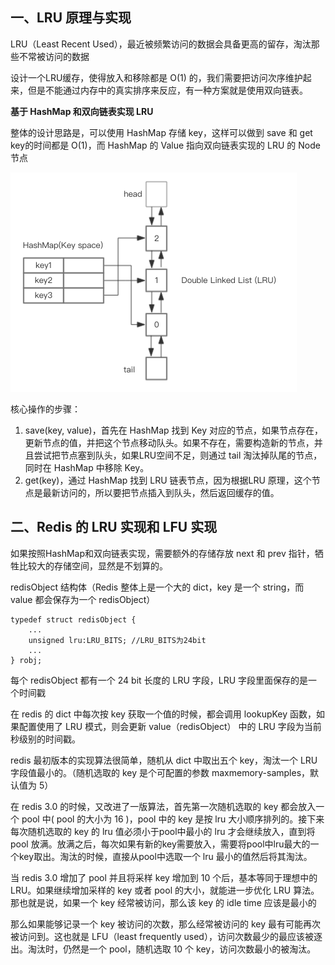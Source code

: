 ## 一、LRU 原理与实现

LRU（Least Recent Used），最近被频繁访问的数据会具备更高的留存，淘汰那些不常被访问的数据

设计一个LRU缓存，使得放入和移除都是 O(1) 的，我们需要把访问次序维护起来，但是不能通过内存中的真实排序来反应，有一种方案就是使用双向链表。

**基于 HashMap 和双向链表实现 LRU**

整体的设计思路是，可以使用 HashMap 存储 key，这样可以做到 save 和 get key的时间都是 O(1)，而 HashMap 的 Value 指向双向链表实现的 LRU 的 Node 节点

<img src="./image/LRU实现.png" style="zoom:50%;" />

核心操作的步骤：

1. save(key, value)，首先在 HashMap 找到 Key 对应的节点，如果节点存在，更新节点的值，并把这个节点移动队头。如果不存在，需要构造新的节点，并且尝试把节点塞到队头，如果LRU空间不足，则通过 tail 淘汰掉队尾的节点，同时在 HashMap 中移除 Key。
2. get(key)，通过 HashMap 找到 LRU 链表节点，因为根据LRU 原理，这个节点是最新访问的，所以要把节点插入到队头，然后返回缓存的值。

## 二、Redis 的 LRU 实现和 LFU 实现

如果按照HashMap和双向链表实现，需要额外的存储存放 next 和 prev 指针，牺牲比较大的存储空间，显然是不划算的。

redisObject 结构体（Redis 整体上是一个大的 dict，key 是一个 string，而 value 都会保存为一个 redisObject）

```
typedef struct redisObject {
    ...
    unsigned lru:LRU_BITS; //LRU_BITS为24bit
    ...
} robj;
```

每个 redisObject 都有一个 24 bit 长度的 LRU 字段，LRU 字段里面保存的是一个时间戳

在 redis 的 dict 中每次按 key 获取一个值的时候，都会调用 lookupKey 函数，如果配置使用了 LRU 模式，则会更新 value（redisObject） 中的 LRU 字段为当前秒级别的时间戳。

redis 最初版本的实现算法很简单，随机从 dict 中取出五个 key，淘汰一个 LRU 字段值最小的。（随机选取的 key 是个可配置的参数 maxmemory-samples，默认值为 5）

在 redis 3.0 的时候，又改进了一版算法，首先第一次随机选取的 key 都会放入一个 pool 中( pool 的大小为 16 )，pool 中的 key 是按 lru 大小顺序排列的。接下来每次随机选取的 key 的 lru 值必须小于pool中最小的 lru 才会继续放入，直到将 pool 放满。放满之后，每次如果有新的key需要放入，需要将pool中lru最大的一个key取出。淘汰的时候，直接从pool中选取一个 lru 最小的值然后将其淘汰。

当 redis 3.0 增加了 pool 并且将采样 key 增加到 10 个后，基本等同于理想中的 LRU。如果继续增加采样的 key 或者 pool 的大小，就能进一步优化 LRU 算法。那也就是说，如果一个 key 经常被访问，那么该 key 的 idle time 应该是最小的

那么如果能够记录一个 key 被访问的次数，那么经常被访问的 key 最有可能再次被访问到。这也就是 LFU（least frequently used），访问次数最少的最应该被逐出。淘汰时，仍然是一个 pool，随机选取 10 个 key，访问次数最小的被淘汰。